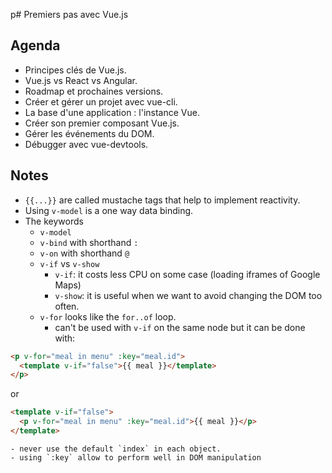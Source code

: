 p# Premiers pas avec Vue.js

## Agenda

- Principes clés de Vue.js.
- Vue.js vs React vs Angular.
- Roadmap et prochaines versions.
- Créer et gérer un projet avec vue-cli.
- La base d'une application : l'instance Vue.
- Créer son premier composant Vue.js.
- Gérer les événements du DOM.
- Débugger avec vue-devtools.

## Notes

- `{{...}}` are called mustache tags that help to implement reactivity.
- Using `v-model` is a one way data binding.
- The keywords
  - `v-model`
  - `v-bind` with shorthand `:`
  - `v-on` with shorthand `@`
  - `v-if` vs `v-show`
    - `v-if`: it costs less CPU on some case (loading iframes of Google Maps)
    - `v-show`: it is useful when we want to avoid changing the DOM too often.
  - `v-for` looks like the `for..of` loop.
    - can't be used with `v-if` on the same node but it can be done with:

```html
<p v-for="meal in menu" :key="meal.id">
  <template v-if="false">{{ meal }}</template>
</p>
```

or

```html
<template v-if="false">
  <p v-for="meal in menu" :key="meal.id">{{ meal }}</p>
</template>
```

    - never use the default `index` in each object.
    - using `:key` allow to perform well in DOM manipulation
